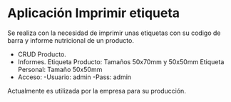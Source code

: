 # Aplicación Imprimir etiqueta

Se realiza con la necesidad de imprimir unas etiquetas con su codigo de barra y informe nutricional de un producto.

- CRUD Producto.
- Informes.
		Etiqueta Producto: Tamaños 50x70mm y 50x50mm
		Etiqueta Personal: Tamaño 50x50mm
- Acceso:
		-Usuario: admin
		-Pass: admin

Actualmente es utilizada por la empresa para su producción.
